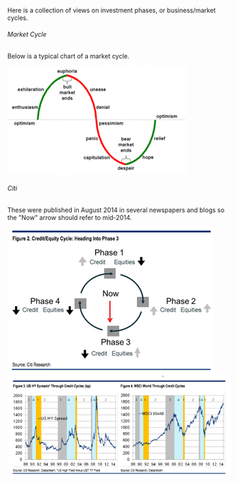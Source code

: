 Here is a collection of views on investment phases, or business/market cycles.

###### Market Cycle

Below is a typical chart of a market cycle.

<img src="img/bull-and-bear-phases.png"/>

###### Citi 

These were published in August 2014 in several newspapers and blogs so the "Now" arrow should refer to mid-2014.

<img src="img/citi-phases-1.png"/>
<img src="img/citi-phases-2.png"/>
